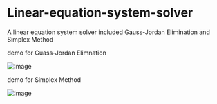# Linear-equation-system-solver
A linear equation system solver included Gauss-Jordan Elimination and Simplex Method

demo for Guass-Jordan Elimnation

![image](https://github.com/CPCAlex/Linear-equation-system-solver/assets/123777326/42a05369-4bc8-4261-83d3-1561a5afd3c3)


demo for Simplex Method

![image](https://github.com/CPCAlex/Linear-equation-system-solver/assets/123777326/519119eb-ebcd-4b07-bbfd-e376c17fabed)
